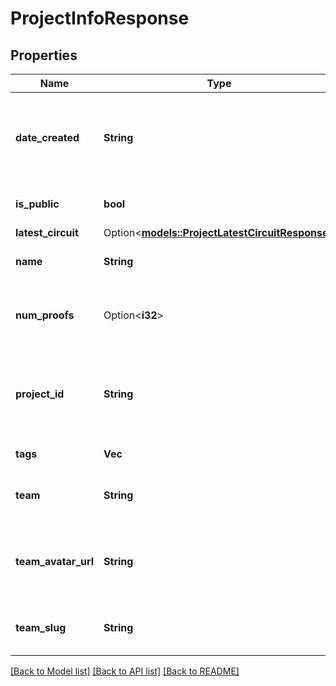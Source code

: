 # ProjectInfoResponse

## Properties

Name | Type | Description | Notes
------------ | ------------- | ------------- | -------------
**date_created** | **String** | The UTC datetime the project was created in ISO8601 format. | 
**is_public** | **bool** | Whether the project is public. | 
**latest_circuit** | Option<[**models::ProjectLatestCircuitResponse**](ProjectLatestCircuitResponse.md)> |  | [optional]
**name** | **String** | The name of the project. | 
**num_proofs** | Option<**i32**> | The number of proofs created for this project. | 
**project_id** | **String** | A unique identifier generated for the project. UUID4 format. | 
**tags** | **Vec<String>** | Tags for the project. | 
**team** | **String** | The name of the team that owns this project. | 
**team_avatar_url** | **String** | URL for the avatar image of the team that owns this project. | 
**team_slug** | **String** | The slug of the team that owns this project. | 

[[Back to Model list]](../README.md#documentation-for-models) [[Back to API list]](../README.md#documentation-for-api-endpoints) [[Back to README]](../README.md)


